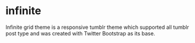 infinite
========

Infinite grid theme is a responsive tumblr theme which supported all tumblr post type and was created with Twitter Bootstrap as its base.
